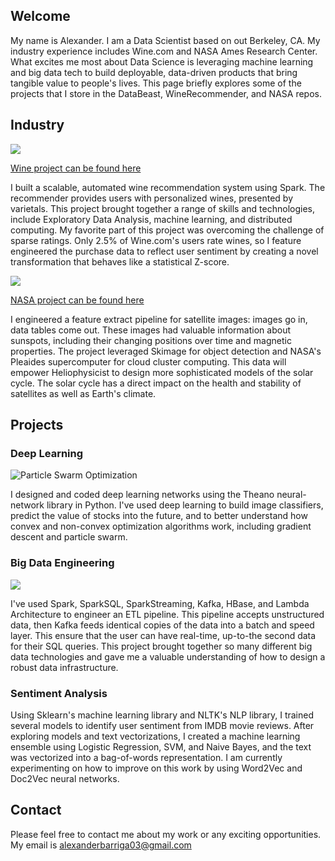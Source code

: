 ## Welcome
My name is Alexander. I am a Data Scientist based on out Berkeley, CA. My industry experience includes Wine.com and NASA Ames Research Center. What excites me most about Data Science is leveraging machine learning and big data tech to build deployable, data-driven products that bring tangible value to people's lives. This page briefly explores some of the projects that I store in the DataBeast, WineRecommender, and NASA repos. 


## Industry 

![](https://img.grouponcdn.com/coupons/mK4w3Pv4cen2UWmZ8bH76/wine_comHIRES-500x500/v1/t200x200.png)

[Wine project can be found here](https://github.com/AlexanderPhysics/Wine_Recommender/blob/master/scripts/Spark_Recommender_Prototype.ipynb)

I built a scalable, automated wine recommendation system using Spark. The recommender provides users with personalized wines, presented by varietals. This project brought together a range of skills and technologies, include Exploratory Data Analysis, machine learning, and distributed computing. My favorite part of this project was overcoming the challenge of sparse ratings. Only 2.5% of Wine.com's users rate wines, so I feature engineered the purchase data to reflect user sentiment by creating a novel transformation that behaves like a statistical Z-score.  




![](http://www.cleantechinstitute.org/Images/NASA%20Ames-Cleantech%20Institute.jpg)

[NASA project can be found here](https://github.com/AlexanderPhysics/NASA/blob/master/image_scripts/Display_Notebook.ipynb)

I engineered a feature extract pipeline for satellite images: images go in, data tables come out. These images had valuable information about sunspots, including their changing positions over time and magnetic properties. The project leveraged Skimage for object detection and NASA's Pleaides supercomputer for cloud cluster computing. This data will empower Heliophysicist to design more sophisticated models of the solar cycle. The solar cycle has a direct impact on the health and stability of satellites as well as Earth's climate. 




## Projects

### Deep Learning 
![Particle Swarm Optimization](http://www.itm.uni-stuttgart.de/research/pso_opt/bilder/pso.gif)

I designed and coded deep learning networks using the Theano neural-network library in Python. I've used deep learning to build image classifiers, predict the value of stocks into the future, and to better understand how convex and non-convex optimization algorithms work, including gradient descent and particle swarm. 

### Big Data Engineering
![](https://s3-us-west-2.amazonaws.com/dsci6007/assets/fig2-1.png)

I've used Spark, SparkSQL, SparkStreaming, Kafka, HBase, and Lambda Architecture to engineer an ETL pipeline. This pipeline accepts unstructured data, then Kafka feeds identical copies of the data into a batch and speed layer. This ensure that the user can have real-time, up-to-the second data for their SQL queries. This project brought together so many different big data technologies and gave me a valuable understanding of how to design a robust data infrastructure. 

### Sentiment Analysis 
Using Sklearn's machine learning library and NLTK's NLP library, I trained several models to identify user sentiment from IMDB movie reviews. After exploring models and text vectorizations, I created a machine learning ensemble using Logistic Regression, SVM, and Naive Bayes, and the text was vectorized into a bag-of-words representation. I am currently experimenting on how to improve on this work by using Word2Vec and Doc2Vec neural networks. 

## Contact
Please feel free to contact me about my work or any exciting opportunities. My email is alexanderbarriga03@gmail.com
